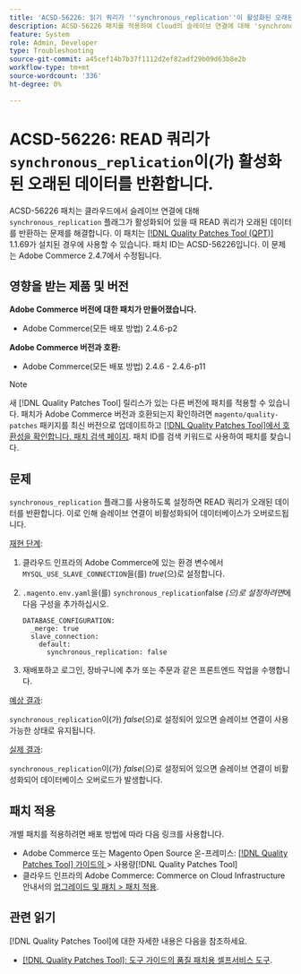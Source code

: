 ```yaml
---
title: 'ACSD-56226: 읽기 쿼리가 ''synchronous_replication''이 활성화된 오래된 데이터를 반환함'
description: ACSD-56226 패치를 적용하여 Cloud의 슬레이브 연결에 대해 'synchronous_replication' 플래그가 활성화되어 있을 때 READ 쿼리가 오래된 데이터를 반환하는 Adobe Commerce 문제를 수정합니다.
feature: System
role: Admin, Developer
type: Troubleshooting
source-git-commit: a45cef14b7b37f1112d2ef82adf29b09d63b8e2b
workflow-type: tm+mt
source-wordcount: '336'
ht-degree: 0%

---
```



# ACSD-56226: READ 쿼리가 `synchronous_replication`이(가) 활성화된 오래된 데이터를 반환합니다.

ACSD-56226 패치는 클라우드에서 슬레이브 연결에 대해 `synchronous_replication` 플래그가 활성화되어 있을 때 READ 쿼리가 오래된 데이터를 반환하는 문제를 해결합니다. 이 패치는 [[!DNL Quality Patches Tool (QPT)]](/help/tools/quality-patches-tool/quality-patches-tool-to-self-serve-quality-patches.md) 1.1.69가 설치된 경우에 사용할 수 있습니다. 패치 ID는 ACSD-56226입니다. 이 문제는 Adobe Commerce 2.4.7에서 수정됩니다.

## 영향을 받는 제품 및 버전

**Adobe Commerce 버전에 대한 패치가 만들어졌습니다.**

* Adobe Commerce(모든 배포 방법) 2.4.6-p2

**Adobe Commerce 버전과 호환:**

* Adobe Commerce(모든 배포 방법) 2.4.6 - 2.4.6-p11

>[!NOTE]
>
>새 [!DNL Quality Patches Tool] 릴리스가 있는 다른 버전에 패치를 적용할 수 있습니다. 패치가 Adobe Commerce 버전과 호환되는지 확인하려면 `magento/quality-patches` 패키지를 최신 버전으로 업데이트하고 [[!DNL Quality Patches Tool]에서 호환성을 확인합니다. 패치 검색 페이지](https://experienceleague.adobe.com/tools/commerce-quality-patches/index.html?lang=ko). 패치 ID를 검색 키워드로 사용하여 패치를 찾습니다.

## 문제

`synchronous_replication` 플래그를 사용하도록 설정하면 READ 쿼리가 오래된 데이터를 반환합니다. 이로 인해 슬레이브 연결이 비활성화되어 데이터베이스가 오버로드됩니다.

<u>재현 단계</u>:

1. 클라우드 인프라의 Adobe Commerce에 있는 환경 변수에서 `MYSQL_USE_SLAVE_CONNECTION`을(를) *true*(으)로 설정합니다.
1. `.magento.env.yaml`을(를) `synchronous_replication`false *(으)로 설정하려면*&#x200B;에 다음 구성을 추가하십시오.

   ```
   DATABASE_CONFIGURATION:
     _merge: true
     slave_connection:
       default:
         synchronous_replication: false
   ```

1. 재배포하고 로그인, 장바구니에 추가 또는 주문과 같은 프론트엔드 작업을 수행합니다.

<u>예상 결과</u>:

`synchronous_replication`이(가) *false*(으)로 설정되어 있으면 슬레이브 연결이 사용 가능한 상태로 유지됩니다.

<u>실제 결과</u>:

`synchronous_replication`이(가) *false*(으)로 설정되어 있으면 슬레이브 연결이 비활성화되어 데이터베이스 오버로드가 발생합니다.

## 패치 적용

개별 패치를 적용하려면 배포 방법에 따라 다음 링크를 사용합니다.

* Adobe Commerce 또는 Magento Open Source 온-프레미스: [[!DNL Quality Patches Tool]  가이드의 &#x200B;](/help/tools/quality-patches-tool/usage.md)> 사용량[!DNL Quality Patches Tool]
* 클라우드 인프라의 Adobe Commerce: Commerce on Cloud Infrastructure 안내서의 [업그레이드 및 패치 > 패치 적용](https://experienceleague.adobe.com/docs/commerce-cloud-service/user-guide/develop/upgrade/apply-patches.html?lang=ko).

## 관련 읽기

[!DNL Quality Patches Tool]에 대한 자세한 내용은 다음을 참조하세요.

* [[!DNL Quality Patches Tool]: 도구 가이드의 품질 패치용 셀프서비스 도구](/help/tools/quality-patches-tool/quality-patches-tool-to-self-serve-quality-patches.md).
